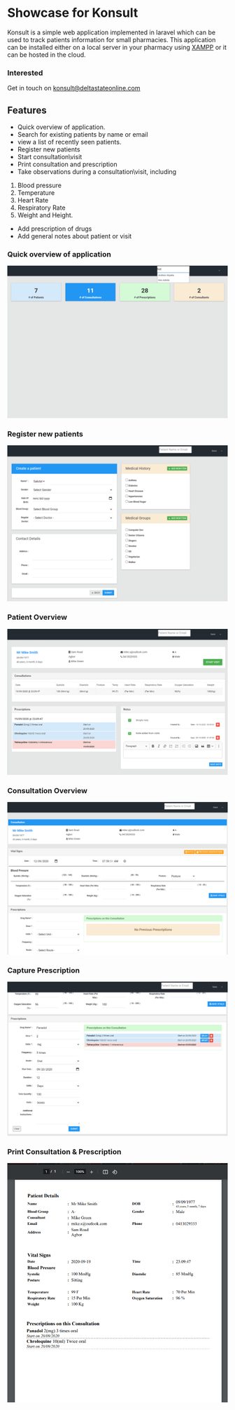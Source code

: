 # Showcase for Konsult
Konsult is a simple web application implemented in laravel which can be used to track patients information for small pharmacies.
This application can be installed either on a local server in your pharmacy using [XAMPP](https://www.apachefriends.org/index.html) or it can be hosted in the cloud.

### Interested 
Get in touch on konsult@deltastateonline.com

## Features
- Quick overview of application.
- Search for existing patients by name or email
- view a list of recently seen patients.
- Register new patients
- Start consultation\visit
- Print consultation and prescription
- Take observations during a consultation\visit, including
1. Blood pressure
2. Temperature
3. Heart Rate
4. Respiratory Rate
5. Weight and Height.
- Add prescription of drugs
- Add general notes about patient or visit

### Quick overview of application
![alt text](images/02.dashboard.png "Quick overview of application")

### Register new patients
![alt text](images/03.register.png "Register new patients")

### Patient Overview
![alt text](images/04.patient.png "Patient Overview")

### Consultation Overview
![alt text](images/07.start.consultation.png "Consultation Overview")

### Capture Prescription
![alt text](images/09.capture.prescription1.png "Capture Prescription")

### Print Consultation & Prescription
![alt text](images/10.print.consultation.png "Print Consultation & Prescription")